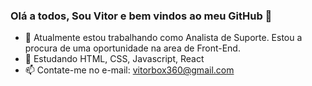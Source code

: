 ### Olá a todos, Sou Vitor e bem vindos ao meu GitHub 👋

- 🔭 Atualmente estou trabalhando como Analista de Suporte. Estou a procura de uma oportunidade na area de Front-End.
- 🌱 Estudando HTML, CSS, Javascript, React
- 📫 Contate-me no e-mail: vitorbox360@gmail.com
